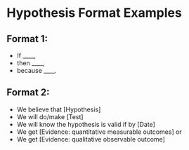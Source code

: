 # Hypothesis Format Examples

##  Format 1:

* If ____,
* then ____,
* because ____.

## Format 2:

* We believe that [Hypothesis]
* We will do/make [Test]
* We will know the hypothesis is valid if by [Date]
* We get [Evidence: quantitative measurable outcomes] or
* We get [Evidence: qualitative observable outcome]
